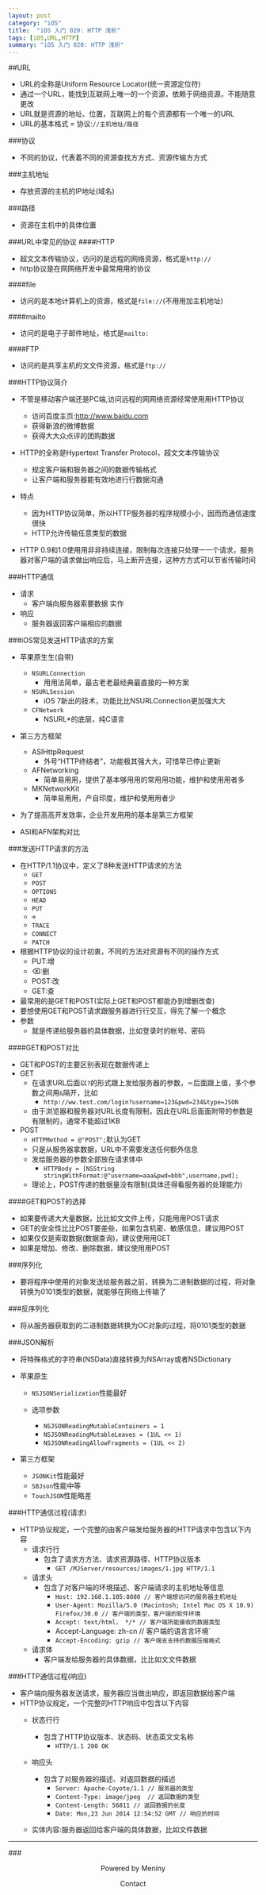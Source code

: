 ```yaml
---    
layout: post    
category: "iOS"    
title:  "iOS 入门 020: HTTP 浅析"    
tags: [iOS,URL,HTTP]    
summary: "iOS 入门 020: HTTP 浅析"    
---    
```

##URL  
* URL的全称是Uniform Resource Locator(统⼀资源定位符)  
* 通过一个URL，能找到互联⽹上唯⼀的一个资源，依赖于网络资源，不能随意更改* URL就是资源的地址、位置，互联⽹上的每个资源都有一个唯一的URL* URL的基本格式 = 协议:`//主机地址/路径`###协议  
* 不同的协议，代表着不同的资源查找⽅方式、资源传输⽅方式###主机地址* 存放资源的主机的IP地址(域名)  
###路径  
* 资源在主机中的具体位置  
###URL中常见的协议####HTTP* 超⽂文本传输协议，访问的是远程的网络资源，格式是`http://`* http协议是在⽹网络开发中最常⽤用的协议####file* 访问的是本地计算机上的资源，格式是`file://`(不⽤用加主机地址)####mailto* 访问的是电⼦子邮件地址，格式是`mailto:`####FTP* 访问的是共享主机的⽂文件资源，格式是`ftp://`  
###HTTP协议简介* 不管是移动客户端还是PC端,访问远程的⽹网络资源经常使⽤用HTTP协议	* 访问百度主页:http://www.baidu.com	* 获得新浪的微博数据	* 获得⼤大众点评的团购数据* HTTP的全称是Hypertext Transfer Protocol，超⽂文本传输协议	* 规定客户端和服务器之间的数据传输格式	* 让客户端和服务器能有效地进⾏行数据沟通  
* 特点	* 因为HTTP协议简单，所以HTTP服务器的程序规模⼩小，因⽽而通信速度很快	* HTTP允许传输任意类型的数据* HTTP 0.9和1.0使⽤用⾮非持续连接，限制每次连接只处理⼀一个请求，服务器对客户端的请求做出响应后，马上断开连接，这种⽅方式可以节省传输时间###HTTP通信* 请求  
	* 客户端向服务器索要数据 实作* 响应  
	* 服务器返回客户端相应的数据###iOS常见发送HTTP请求的方案* 苹果原⽣生(⾃带)	* `NSURLConnection`  
		* ⽤用法简单，最古⽼老最经典最直接的一种方案	* `NSURLSession`  
		* iOS 7新出的技术，功能⽐比NSURLConnection更加强⼤大  
	* `CFNetwork`  
		* NSURL*的底层，纯C语⾔* 第三⽅方框架   
	* ASIHttpRequest  
		* 外号“HTTP终结者”，功能极其强⼤大，可惜早已停止更新	* AFNetworking		* 简单易⽤用，提供了基本够⽤用的常⽤用功能，维护和使⽤用者多	* MKNetworkKit		* 简单易⽤用，产⾃印度，维护和使⽤用者少* 为了提⾼高开发效率，企业开发⽤用的基本是第三⽅框架   
* ASI和AFN架构对⽐###发送HTTP请求的方法* 在HTTP/1.1协议中，定义了8种发送HTTP请求的⽅法	* `GET`  
	* `POST`  
	* `OPTIONS`  
	* `HEAD`  
	* `PUT`  
	* `⌫`  
	* `TRACE`  
	* `CONNECT`  
	* `PATCH`* 根据HTTP协议的设计初衷，不同的方法对资源有不同的操作⽅式	* PUT:增	* ⌫:删	* POST:改	* GET:查* 最常⽤的是GET和POST(实际上GET和POST都能办到增删改查)* 要想使用GET和POST请求跟服务器进⾏行交互，得先了解⼀个概念* 参数	* 就是传递给服务器的具体数据，⽐如登录时的帐号、密码####GET和POST对⽐* GET和POST的主要区别表现在数据传递上  
* GET	* 在请求URL后面以`?`的形式跟上发给服务器的参数，`＝`后面跟上值，多个参数之间⽤`&`隔开，⽐如		* `http://ww.test.com/login?username=123&pwd=234&type=JSON`	* 由于浏览器和服务器对URL长度有限制，因此在URL后⾯面附带的参数是有限制的，通常不能超过1KB* POST	* `HTTPMethod = @"POST";`默认为GET	* 只是从服务器拿数据，URL中不需要发送任何额外信息	* 发给服务器的参数全部放在请求体中		* `HTTPBody = [NSString stringWithFormat:@"username=aaa&pwd=bbb",username,pwd];`	* 理论上，POST传递的数据量没有限制(具体还得看服务器的处理能⼒)  
  
####GET和POST的选择* 如果要传递⼤大量数据，⽐比如⽂文件上传，只能⽤用POST请求* GET的安全性⽐比POST要差些，如果包含机密、敏感信息，建议⽤POST* 如果仅仅是索取数据(数据查询)，建议使⽤用GET* 如果是增加、修改、删除数据，建议使⽤用POST###序列化  
* 要将程序中使用的对象发送给服务器之前，转换为二进制数据的过程，将对象转换为0101类型的数据，就能够在网络上传输了  
  
###反序列化  
* 将从服务器获取到的二进制数据转换为OC对象的过程，将0101类型的数据  
  
###JSON解析  
* 将特殊格式的字符串(NSData)直接转换为NSArray或者NSDictionary  
* 苹果原生  
	* `NSJSONSerialization`性能最好  
	  
	* 选项参数  
		* `NSJSONReadingMutableContainers = 1`  
		* `NSJSONReadingMutableLeaves = (1UL << 1)`  
		* `NSJSONReadingAllowFragments = (1UL << 2)`  
  
* 第三方框架  
	* `JSONKit`性能最好  
	* `SBJson`性能中等  
	* `TouchJSON`性能略差###HTTP通信过程(请求)* HTTP协议规定，一个完整的由客户端发给服务器的HTTP请求中包含以下内容	* 请求⾏行		* 包含了请求⽅方法、请求资源路径、HTTP协议版本			* `GET /MJServer/resources/images/1.jpg HTTP/1.1`	* 请求头		* 包含了对客户端的环境描述、客户端请求的主机地址等信息			* `Host: 192.168.1.105:8080 // 客户端想访问的服务器主机地址`			* `User-Agent: Mozilla/5.0 (Macintosh; Intel Mac OS X 10.9) Firefox/30.0 // 客户端的类型，客户端的软件环境`			* `Accept: text/html， */* // 客户端所能接收的数据类型`			* Accept-Language: zh-cn // 客户端的语⾔言环境`			* `Accept-Encoding: gzip // 客户端⽀支持的数据压缩格式`	* 请求体		* 客户端发给服务器的具体数据，⽐比如⽂文件数据###HTTP通信过程(响应)* 客户端向服务器发送请求，服务器应当做出响应，即返回数据给客户端* HTTP协议规定，一个完整的HTTP响应中包含以下内容	* 状态⾏行		* 包含了HTTP协议版本、状态码、状态英⽂文名称			* `HTTP/1.1 200 OK`	* 响应头  
		* 包含了对服务器的描述、对返回数据的描述			* `Server: Apache-Coyote/1.1 // 服务器的类型`			* `Content-Type: image/jpeg  // 返回数据的类型`			* `Content-Length: 56811 // 返回数据的长度`			* `Date: Mon,23 Jun 2014 12:54:52 GMT // 响应的时间`  
	* 实体内容:服务器返回给客户端的具体数据，⽐如⽂件数据    
  
***    
###<center>Powered by Meniny</center>    
<center>Contact <Meniny@qq.com></center>    
    
  
  


